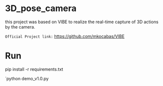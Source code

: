 # 3D_pose_camera

 this project was based on VIBE to realize the real-time capture of 3D actions by the camera. 

`Official Project link:` https://github.com/mkocabas/VIBE

# Run
pip install -r requirements.txt

`python demo_v1.0.py
